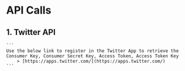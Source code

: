 # API Calls

## 1. Twitter API

	```
	Use the below link to register in the Twitter App to retrieve the Consumer Key, Consumer Secret Key, Access Token, Access Token Key 
		> [https://apps.twitter.com/](https://apps.twitter.com/)
	```


